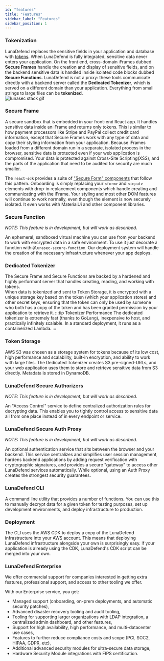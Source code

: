 ```yaml
---
id: "features"
title: "Features"
sidebar_label: "Features"
sidebar_position: 1
---
```

<!--
  ~ Copyright by LunaSec (owned by Refinery Labs, Inc)
  ~
  ~ Licensed under the Creative Commons Attribution-ShareAlike 4.0 International
  ~ (the "License"); you may not use this file except in compliance with the
  ~ License. You may obtain a copy of the License at
  ~
  ~ https://creativecommons.org/licenses/by-sa/4.0/legalcode
  ~
  ~ See the License for the specific language governing permissions and
  ~ limitations under the License.
  ~
-->


### Tokenization
LunaDefend replaces the sensitive 
fields in your application and database with [tokens](/pages/lunadefend/how-it-works/tokens).  When LunaDefend is fully integrated, sensitive data never enters
your application.  On the front end, cross-domain iFrames dubbed **Secure Frames** handle the creation and display of sensitive fields, 
and on the backend sensitive data is handled inside isolated code blocks dubbed **Secure Functions**. LunaDefend is not a proxy:
these tools communicate directly with a backend server called the **Dedicated Tokenizer**, which is served on a different domain than your application. 
Everything from small strings to large files can be **tokenized**.  
![lunasec stack gif](/img/arch-animation.gif)
### Secure Frame
A secure sandbox that is embedded in your front-end React app. It handles sensitive data inside an iFrame and returns only tokens.
This is similar to how payment processors like Stripe and PayPal collect credit card information, except that Secure Frames work with
any type of data and copy their styling information from your application.
Because iFrames loaded from a different domain run in a separate, isolated process in the browser, sensitive data is protected even if your web application is compromised.
Your data is protected against Cross-Site Scripting(XSS), and the parts of the application that need to be audited for security are much smaller.

The `react-sdk` provides a suite of ["Secure Form" components](/pages/lunadefend/how-it-works/secure-components) that follow this pattern. 
Onboarding is simply replacing your `<form>` and `<input>` elements with drop-in replacement components which handle creating and communicating with the iFrame.
Your styling and most other DOM features 
will continue to work normally, even though the element is now securely isolated.  It even works with MaterialUi 
and other component libraries.

### Secure Function
_NOTE: This feature is in development, but will work as described._

An ephemeral, sandboxed virtual machine you can use from your backend to work with encrypted data in a safe environment.
To use it just decorate a function with `@lunasec-secure-function`. Our deployment system will handle the creation of the necessary
infrastructure whenever your app deploys.

### Dedicated Tokenizer
The Secure Frame and Secure Functions are backed by a hardened and highly performant server that handles creating, reading, and working with tokens.  
When data is tokenized and sent to Token Storage,
it is encrypted with a unique storage key based on the token (which your application stores) and other secret keys, ensuring that the token
can only be used by someone who both has a copy of the token and has been granted permission by your application to retrieve it.
:::tip Tokenizer Performance
The dedicated tokenizer is extremely fast (thanks to GoLang), inexpensive to host, and practically infinitely scalable.
In a standard deployment, it runs as a containerized Lambda.
:::

### Token Storage
AWS S3 was chosen as a storage system for tokens because of its low cost, high performance and scalability, built-in encryption, and 
ability to work with large files. The Dedicated Tokenizer creates S3 pre-signed-URLs, and your web application uses them to store and retrieve
sensitive data from S3 directly.  Metadata is stored in DynamoDB.

### LunaDefend Secure Authorizers
_NOTE: This feature is in development, but will work as described._

An "Access Control" service to define centralized authorization rules for decrypting data.
This enables you to tightly control access to sensitive data all from one place instead of in every endpoint or service.

### LunaDefend Secure Auth Proxy
_NOTE: This feature is in development, but will work as described._

An optional authentication service that sits between the browser and your backend.
This service centralizes and simplifies user session management,
hardens backend applications by adding request verification with cryptographic signatures,
and provides a secure "gateway" to access other LunaDefend services automatically. While optional, using an Auth Proxy creates 
the strongest security guarantees.

### LunaDefend CLI
A command line utility that provides a number of functions. You can use this to manually decrypt data for a given token for testing purposes,
set up development environments, and deploy infrastructure to production.

### Deployment
The CLI uses the AWS CDK to deploy a copy of the LunaDefend infrastructure into your AWS account.  This means that deploying LunaDefend infrastructure
alongside your own is surprisingly easy.  If your application is already using the CDK, LunaDefend's CDK script can be merged into your own.  

### LunaDefend Enterprise
We offer commercial support for companies interested in getting extra features, professional support, and access to other tooling we offer.

With our Enterprise service, you get:
- Managed support (onboarding, on-prem deployments, and automatic security patches),
- Advanced disaster recovery tooling and audit tooling,
- Tooling for supporting larger organizations with LDAP integration, a centralized admin dashboard, and other features,
- Support for high availability, high performance, and multi-datacenter use cases,
- Features to further reduce compliance costs and scope (PCI, SOC2, HIPAA, GDPR, etc),
- Additional advanced security modules for ultra-secure data storage,
- Hardware Security Module integrations with FIPS certification.
